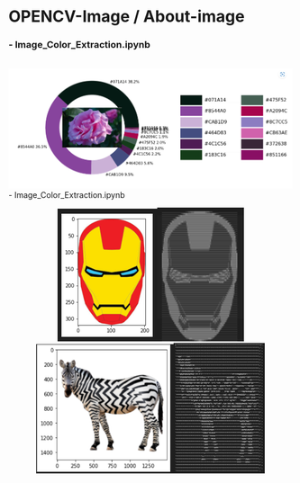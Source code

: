 # OPENCV-Image / About-image
### - Image_Color_Extraction.ipynb
<br>
<img src=img/img.png>
<br>
 - Image_Color_Extraction.ipynb
<br>
<p align="center">
<img src=img/d.png><img src="img/d1.png" width=154><img src=img/d2.png  width=244><img src="img/d3.png" width=162>
</p>

